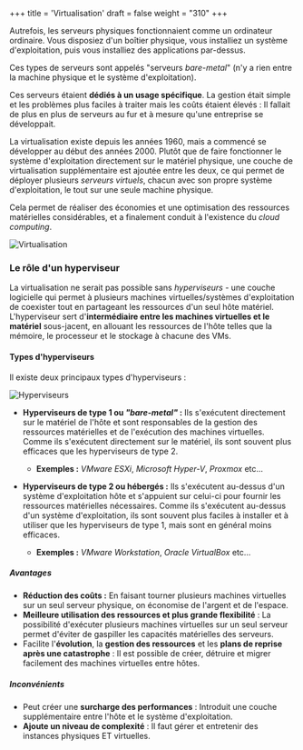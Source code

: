 +++
title = 'Virtualisation'
draft = false
weight = "310"
+++

Autrefois, les serveurs physiques fonctionnaient comme un ordinateur ordinaire. Vous disposiez d'un boîtier physique, vous installiez un système d'exploitation, puis vous installiez des applications par-dessus. 

Ces types de serveurs sont appelés "serveurs *bare-metal*" (n'y a rien entre la machine physique et le système d'exploitation). 

Ces serveurs étaient **dédiés à un usage spécifique**. La gestion était simple et les problèmes plus faciles à traiter mais les coûts étaient élevés : Il fallait de plus en plus de serveurs au fur et à mesure qu'une entreprise se développait. 

La virtualisation existe depuis les années 1960, mais a commencé se développer au début des années 2000. Plutôt que de faire fonctionner le système d'exploitation directement sur le matériel physique, une couche de virtualisation supplémentaire est ajoutée entre les deux, ce qui permet de déployer plusieurs *serveurs virtuels*, chacun avec son propre système d'exploitation, le tout sur une seule machine physique. 

Cela permet de réaliser des économies et une optimisation des ressources matérielles considérables, et a finalement conduit à l'existence du *cloud computing*. 

![Virtualisation](/420-414/images/3-vm-conteneur/3-01-virtualisation.png)

### Le rôle d'un hyperviseur

La virtualisation ne serait pas possible sans *hyperviseurs* - une couche logicielle qui permet à plusieurs machines virtuelles/systèmes d'exploitation de coexister tout en partageant les ressources d'un seul hôte matériel. L'hyperviseur sert d'**intermédiaire entre les machines virtuelles et le matériel** sous-jacent, en allouant les ressources de l'hôte telles que la mémoire, le processeur et le stockage à chacune des VMs.

#### Types d'hyperviseurs

Il existe deux principaux types d'hyperviseurs : 

![Hyperviseurs](/420-414/images/3-vm-conteneur/3-02-virtualisation.png)


+ **Hyperviseurs de type 1 ou *"bare-metal"* :** Ils s'exécutent directement sur le matériel de l'hôte et sont responsables de la gestion des ressources matérielles et de l'exécution des machines virtuelles. Comme ils s'exécutent directement sur le matériel, ils sont souvent plus efficaces que les hyperviseurs de type 2. 
    + **Exemples :** *VMware ESXi*, *Microsoft Hyper-V*, *Proxmox* etc... 

+ **Hyperviseurs de type 2 ou hébergés :** Ils s'exécutent au-dessus d'un système d'exploitation hôte et s'appuient sur celui-ci pour fournir les ressources matérielles nécessaires. Comme ils s'exécutent au-dessus d'un système d'exploitation, ils sont souvent plus faciles à installer et à utiliser que les hyperviseurs de type 1, mais sont en général moins efficaces. 
    + **Exemples :** *VMware Workstation*, *Oracle VirtualBox* etc...

##### Avantages
+ **Réduction des coûts :** En faisant tourner plusieurs machines virtuelles sur un seul serveur physique, on économise de l'argent et de l'espace.
+ **Meilleure utilisation des ressources et plus grande flexibilité** : La possibilité d'exécuter plusieurs machines virtuelles sur un seul serveur permet d'éviter de gaspiller les capacités matérielles des serveurs. 
+ Facilite l'**évolution**, la **gestion des ressources** et les **plans de reprise après une catastrophe** : Il est possible de créer, détruire et migrer facilement des machines virtuelles entre hôtes.
    
##### Inconvénients
+ Peut créer une **surcharge des performances** : Introduit une couche supplémentaire entre l'hôte et le système d'exploitation.
+ **Ajoute un niveau de complexité** : Il faut gérer et entretenir des instances physiques ET virtuelles.